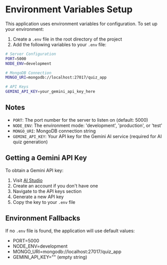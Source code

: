 # Environment Variables Setup

This application uses environment variables for configuration. To set up your environment:

1. Create a `.env` file in the root directory of the project
2. Add the following variables to your `.env` file:

```bash
# Server Configuration
PORT=5000
NODE_ENV=development

# MongoDB Connection
MONGO_URI=mongodb://localhost:27017/quiz_app

# API Keys
GEMINI_API_KEY=your_gemini_api_key_here
```

## Notes

- `PORT`: The port number for the server to listen on (default: 5000)
- `NODE_ENV`: The environment mode: 'development', 'production', or 'test'
- `MONGO_URI`: MongoDB connection string
- `GEMINI_API_KEY`: Your API key for the Gemini AI service (required for AI quiz generation)

## Getting a Gemini API Key

To obtain a Gemini API key:
1. Visit [AI Studio](https://aistudio.google.com/)
2. Create an account if you don't have one
3. Navigate to the API keys section
4. Generate a new API key
5. Copy the key to your `.env` file

## Environment Fallbacks

If no `.env` file is found, the application will use default values:
- PORT=5000
- NODE_ENV=development
- MONGO_URI=mongodb://localhost:27017/quiz_app
- GEMINI_API_KEY="" (empty string) 
